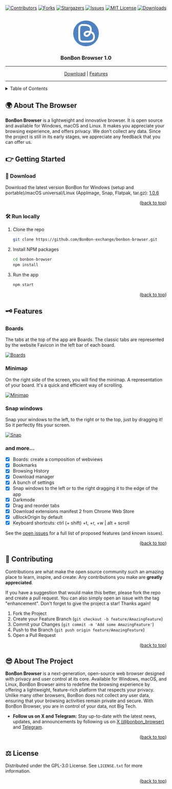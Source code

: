 <div id="top"></div>

[![Contributors][contributors-shield]][contributors-url]
[![Forks][forks-shield]][forks-url]
[![Stargazers][stars-shield]][stars-url]
[![Issues][issues-shield]][issues-url]
[![MIT License][license-shield]][license-url]
[![Downloads][downloads-shield]][downloads-url]

<!-- PROJECT LOGO -->
<br />
<div align="center">
    <a href="https://bonbon.exchange" target="_blank"><img src="https://raw.githubusercontent.com/BonBon-exchange/bonbon-browser/main/assets/icon.png" alt="Logo" width="80" height="80"></a>

  <h3 align="center">BonBon Browser 1.0</h3>
</div>

---

<div align="center"> <a href="#-download">Download</a> | <a href="#-features">Features</a> </div>

---

<!-- TABLE OF CONTENTS -->
<details>
  <summary>Table of Contents</summary>
  <ol>
    <li><a href="#-about-the-project">About The Browser</a></li>
    <li>
      <a href="#-getting-started">Getting Started</a>
      <ul>
        <li><a href="#-download">Download</a></li>
        <li><a href="#-run-locally">Run locally</a></li>
      </ul>
    </li>
    <li><a href="#-features">Features</a></li>
    <li><a href="#-contributing">Contributing</a></li>
    <li>
      <a href="#-about-the-project">About The Project</a>
    </li>
    <li><a href="#-license">License</a></li>
    <li><a href="#-team">Team</a></li>
  </ol>
</details>

<!-- ABOUT THE PROJECT -->

## 🌍 About The Browser

**BonBon Browser** is a lightweight and innovative browser. It is open source and available for Windows, macOS and Linux. It makes you appreciate your browsing experience, and offers privacy. We don’t collect any data. Since the project is still in its early stages, we appreciate any feedback that you can offer us.

<!-- GETTING STARTED -->

## 👉 Getting Started

### 🚀 Download

Download the latest version BonBon for Windows (setup and portable)/macOS universal/Linux (AppImage, Snap, Flatpak, tar.gz): [1.0.6](https://github.com/BonBon-exchange/bonbon-browser/releases/latest)

<p align="right">(<a href="#top">back to top</a>)</p>

### 🛠 Run locally

1. Clone the repo
   ```sh
   git clone https://github.com/BonBon-exchange/bonbon-browser.git
   ```
2. Install NPM packages
   ```sh
   cd bonbon-browser
   npm install
   ```
3. Run the app
   ```sh
   npm start
   ```

<p align="right">(<a href="#top">back to top</a>)</p>

## 🗝 Features

### Boards

The tabs at the top of the app are Boards. The classic tabs are represented by the website Favicon in the left bar of each board.

[![Boards][boards-image]]()

### Minimap

On the right side of the screen, you will find the minimap. A representation of your board. It's a quick and efficient way of scrolling.

[![Minimap][minimap-image]]()

### Snap windows

Snap your windows to the left, to the right or to the top, just by dragging it! So it perfectly fits your screen.

[![Snap][snap-image]]()

### and more...

- [x] Boards: create a composition of webviews
- [x] Bookmarks
- [x] Browsing History
- [x] Download manager
- [x] A bunch of settings
- [x] Snap windows to the left or to the right dragging it to the edge of the app
- [x] Darkmode
- [x] Drag and reorder tabs
- [x] Download extensions manifest 2 from Chrome Web Store
- [x] uBlockOrigin by default
- [x] Keyboard shortcuts: ctrl (+ shift) +t, +r, +w | alt + scroll

See the [open issues](https://github.com/BonBon-exchange/bonbon-browser/issues) for a full list of proposed features (and known issues).

<p align="right">(<a href="#top">back to top</a>)</p>

<!-- CONTRIBUTING -->

## 🧪 Contributing

Contributions are what make the open source community such an amazing place to learn, inspire, and create. Any contributions you make are **greatly appreciated**.

If you have a suggestion that would make this better, please fork the repo and create a pull request. You can also simply open an issue with the tag "enhancement".
Don't forget to give the project a star! Thanks again!

1. Fork the Project
2. Create your Feature Branch (`git checkout -b feature/AmazingFeature`)
3. Commit your Changes (`git commit -m 'Add some AmazingFeature'`)
4. Push to the Branch (`git push origin feature/AmazingFeature`)
5. Open a Pull Request

<p align="right">(<a href="#top">back to top</a>)</p>

## 😎 About The Project

**BonBon Browser** is a next-generation, open-source web browser designed with privacy and user control at its core. Available for Windows, macOS, and Linux, BonBon Browser aims to redefine the browsing experience by offering a lightweight, feature-rich platform that respects your privacy. Unlike many other browsers, BonBon does not collect any user data, ensuring that your browsing activities remain private and secure. With BonBon Browser, you are in control of your data, not Big Tech.

- **Follow us on X and Telegram:** Stay up-to-date with the latest news, updates, and announcements by following us on [X (@bonbon_browser)](https://x.com/bonbon_browser) and [Telegram](https://t.me/bonbon_browser).

<p align="right">(<a href="#top">back to top</a>)</p>

<!-- LICENSE -->

## ⚖ License

Distributed under the GPL-3.0 License. See `LICENSE.txt` for more information.

<p align="right">(<a href="#top">back to top</a>)</p>

[contributors-shield]: https://img.shields.io/github/contributors/BonBon-exchange/bonbon-browser.svg?style=for-the-badge
[contributors-url]: https://github.com/BonBon-exchange/bonbon-browser/graphs/contributors
[downloads-shield]: https://img.shields.io/github/downloads/BonBon-exchange/bonbon-browser/total.svg?style=for-the-badge
[downloads-url]: https://github.com/BonBon-exchange/bonbon-browser/releases
[forks-shield]: https://img.shields.io/github/forks/BonBon-exchange/bonbon-browser.svg?style=for-the-badge
[forks-url]: https://github.com/BonBon-exchange/bonbon-browser/network/members
[stars-shield]: https://img.shields.io/github/stars/BonBon-exchange/bonbon-browser.svg?style=for-the-badge
[stars-url]: https://github.com/BonBon-exchange/bonbon-browser/stargazers
[issues-shield]: https://img.shields.io/github/issues/BonBon-exchange/bonbon-browser.svg?style=for-the-badge
[issues-url]: https://github.com/BonBon-exchange/bonbon-browser/issues
[license-shield]: https://img.shields.io/github/license/BonBon-exchange/bonbon-browser.svg?style=for-the-badge
[license-url]: https://github.com/BonBon-exchange/bonbon-browser/blob/master/LICENSE.txt
[product-screenshot]: https://media.giphy.com/media/P9hq4y6F1ijINhE6kf/giphy.gif
[minimap-image]: https://i.imgur.com/L7beGTv.gif
[snap-image]: https://i.imgur.com/c6HDmts.gif
[boards-image]: https://i.imgur.com/NCZXDRl.gif

